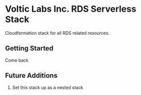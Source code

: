 # Voltic Labs Inc. RDS Serverless Stack

Cloudformation stack for all RDS related resources.

## Getting Started
Come back

## Future Additions
1. Set this stack up as a nested stack
